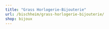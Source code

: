 ```yaml
---
title: "Grass Horlogerie-Bijouterie"
url: /bischheim/grass-horlogerie-bijouterie/
shop: bijoux
---
```

